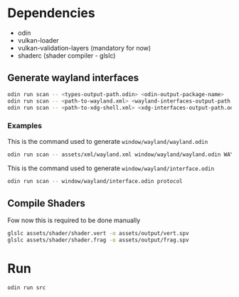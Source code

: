 # Dependencies
 - odin
 - vulkan-loader
 - vulkan-validation-layers (mandatory for now)
 - shaderc (shader compiler - glslc)

## Generate wayland interfaces
```bash
odin run scan -- <types-output-path.odin> <odin-output-package-name>
odin run scan -- <path-to-wayland.xml> <wayland-interfaces-output-path.odin> <wayland-interface-array-name> <odin-output-package-name>
odin run scan -- <path-to-xdg-shell.xml> <xdg-interfaces-output-path.odin> <xdg-interface-array-name> <odin-output-package-name>
```

### Examples
This is the command used to generate `window/wayland/wayland.odin`
```bash
odin run scan -- assets/xml/wayland.xml window/wayland/wayland.odin WAYLAND_INTERFACES protocol
```

This is the command used to generate `window/wayland/interface.odin`
```bash
odin run scan -- window/wayland/interface.odin protocol
```

## Compile Shaders
Fow now this is required to be done manually

```bash
glslc assets/shader/shader.vert -o assets/output/vert.spv
glslc assets/shader/shader.frag -o assets/output/frag.spv
```

# Run
```bash
odin run src
```

